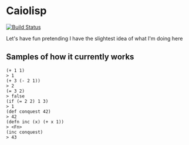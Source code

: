 # Caiolisp

[![Build Status](https://cloud.drone.io/api/badges/caiorulli/caiolisp/status.svg?ref=refs/heads/deck)](https://cloud.drone.io/caiorulli/caiolisp)

Let's have fun pretending I have the slightest idea of what I'm doing here

## Samples of how it currently works

```
(+ 1 1)
> 1
(+ 3 (- 2 1))
> 2
(= 3 2)
> false
(if (= 2 2) 1 3)
> 1
(def conquest 42)
> 42
(defn inc (x) (+ x 1))
> <Fn>
(inc conquest)
> 43
```

